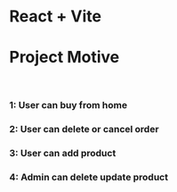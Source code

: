 # React + Vite

<h1>Project Motive</h1><br>

<h3>1: User can buy from home </h3>
<h3>2: User can delete or cancel order </h3>
<h3>3: User can add product </h3>
<h3>4: Admin can delete update product </h3>


